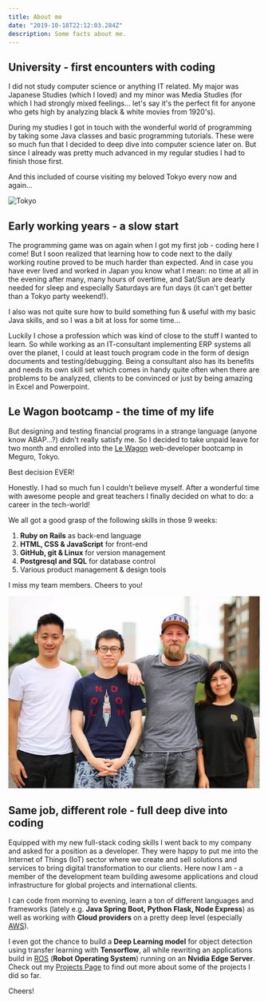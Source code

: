 ```yaml
---
title: About me
date: "2019-10-18T22:12:03.284Z"
description: Some facts about me. 
---
```


## University - first encounters with coding

I did not study computer science or anything IT related. My major was Japanese Studies (which I loved) and my minor was Media Studies (for which I had strongly mixed feelings... let's say it's the perfect fit for anyone who gets high by analyzing black & white movies from 1920's). 

During my studies I got in touch with the wonderful world of programming by taking some Java classes and basic programming tutorials. These were so much fun that I decided to deep dive into computer science later on. But since I already was pretty much advanced in my regular studies I had to finish those first.

And this included of course visiting my beloved Tokyo every now and again...  

![Tokyo](./tokyo-golden-gai.jpg)

## Early working years - a slow start  

The programming game was on again when I got my first job - coding here I come! But I soon realized that learning how to code next to the daily working routine proved to be much harder than expected. And in case you have ever lived and worked in Japan you know what I mean: no time at all in the evening after many, many hours of overtime, and Sat/Sun are dearly needed for sleep and especially Saturdays are fun days (it can't get better than a Tokyo party weekend!). 

I also was not quite sure how to build something fun & useful with my basic Java skills, and so I was a bit at loss for some time...

Luckily I chose a profession which was kind of close to the stuff I wanted to learn. So while working as an IT-consultant implementing ERP systems all over the planet, I could at least touch program code in the form of design documents and testing/debugging. Being a consultant also has its benefits and needs its own skill set which comes in handy quite often when there are problems to be analyzed, clients to be convinced or just by being amazing in Excel and Powerpoint. 

## Le Wagon bootcamp - the time of my life

But designing and testing financial programs in a strange language (anyone know ABAP...?) didn't really satisfy me. So I decided to take unpaid leave for two month and enrolled into the [Le Wagon](http://lewagon.com) web-developer bootcamp in Meguro, Tokyo. 

Best decision EVER! 

Honestly. I had so much fun I couldn't believe myself. After a wonderful time with awesome people and great teachers I finally decided on what to do: a career in the tech-world!

We all got a good grasp of the following skills in those 9 weeks:

1. **Ruby on Rails** as back-end language 
2. **HTML, CSS & JavaScript** for front-end
3. **GitHub, git & Linux** for version management 
4. **Postgresql and SQL** for database control 
5. Various product management & design tools 


I miss my team members. Cheers to you!

![LeWagon](./lewagon-teammates.jpg)


## Same job, different role - full deep dive into coding

Equipped with my new full-stack coding skills I went back to my company and asked for a position as a developer. They were happy to put me into the Internet of Things (IoT) sector where we create and sell solutions and services to bring digital transformation to our clients. Here now I am - a member of the development team building awesome applications and cloud infrastructure for global projects and international clients. 

I can code from morning to evening, learn a ton of different languages and frameworks (lately e.g. **Java Spring Boot, Python Flask, Node Express**) as well as working with **Cloud providers** on a pretty deep level (especially [AWS](http://aws.com)). 

I even got the chance to build a **Deep Learning model** for object detection using transfer learning with **Tensorflow**, all while rewriting an applications build in [ROS](http://ros.org) (**Robot Operating System**) running on an **Nvidia Edge Server**. Check out my [Projects Page](/projects) to find out more about some of the projects I did so far. 

Cheers!